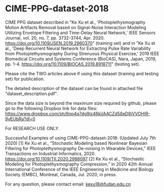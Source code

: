 # CIME-PPG-dataset-2018
CIME PPG dataset described in "Ke Xu et al., 'Photoplethysmography Motion Artifacts Removal based on Signal-Noise Interaction Modeling Utilizing Envelope Filtering and Time-Delay Neural Network,' IEEE Sensors Journal, vol. 20, no. 7, pp. 3732-3744, Apr. 2020. https://doi.org/10.1109/JSEN.2019.2960370" (training set) and in "Ke Xu et al., 'Deep Recurrent Neural Network for Extracting Pulse Rate Variability from Photoplethysmography During Strenuous Physical Exercise,' 2019 IEEE Biomedical Circuits and Systems Conference (BioCAS), Nara, Japan, 2019, pp. 1-4. https://doi.org/10.1109/BIOCAS.2019.8918711" (testing set).

Please cite the TWO articles above if using this dataset (training and testing set) for publication.

The detailed description of the dataset can be found in attached file "dataset_description.pdf".

Since the data size is beyond the maximum size required by github, please go to the following Dropbox link for data files: https://www.dropbox.com/sh/6np4q7dg9iz46ki/AACZd58eD8iVVOHIR-9vEUbRa?dl=0

For RESEARCH USE ONLY.

Successful Examples of using CIME-PPG-dataset-2018: (Updated July 7th 2020)
 [1]	Ke Xu et al., “Stochastic Modeling based Nonlinear Bayesian Filtering for Photoplethysmography De-noising in Wearable Devices,” IEEE Transactions on Industrial Informatics, 2020. https://doi.org/10.1109/TII.2020.2988097
 [2]	Ke Xu et al., “Stochastic Modeling for Photoplethysmography Compression,” in 2020 42th Annual International Conference of the IEEE Engineering in Medicine and Biology Society (EMBC), Montreal, Canada, Jul. 2020, in press.

For any question, please contact email: kexu18@fudan.edu.cn
